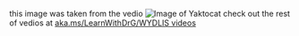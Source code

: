 this image was taken from the vedio 
![Image of Yaktocat](https://octodex.github.com/images/yaktocat.png)
check out the rest of vedios at [aka.ms/LearnWithDrG/WYDLIS videos](https://aka.ms/LearnWithDrG/WYDLIS__videos)
